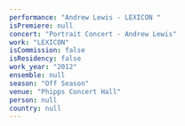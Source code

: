 ```yaml
---
performance: "Andrew Lewis - LEXICON "
isPremiere: null
concert: "Portrait Concert - Andrew Lewis"
work: "LEXICON"
isCommission: false
isResidency: false
work_year: "2012"
ensemble: null
season: "Off Season"
venue: "Phipps Concert Hall"
person: null
country: null
---
```


